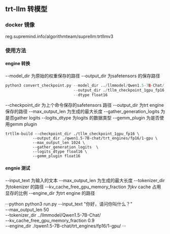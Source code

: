 ## trt-llm 转模型

### docker 镜像

reg.supremind.info/algorithmteam/suprellm:trtllmv3

### 使用方法

#### engine 转换
--model_dir 为原始的权重保存的路径
 --output_dir 为safetensors 的保存路径


```python
python3 convert_checkpoint.py --model_dir ../llmmodel/Qwen1.5-7B-Chat/ \
                              --output_dir ./tllm_checkpoint_1gpu_fp16 \
                              --dtype float16 
```

--checkpoint_dir 为上个命令保存的safetensors 路径
--output_dir 为trt engine 保存的路径
--max_output_len 为生成的最大长度
--gather_generation_logits 为是否gather logits
--logits_dtype 为logits 的数据类型
--gemm_plugin 为是否使用gemm plugin

```
trtllm-build --checkpoint_dir ./tllm_checkpoint_1gpu_fp16 \
            --output_dir ./qwen1.5-7B-chat/trt_engines/fp16/1-gpu \
            --max_output_len 1024 \
            --gather_generation_logits  \
            --logits_dtype float16 \
            --gemm_plugin float16
```

#### engnie 测试

--input_text 为输入的文本
--max_output_len 为生成的最大长度
--tokenizer_dir 为tokenizer 的路径
--kv_cache_free_gpu_memory_fraction 为kv cache 占用显存的比例
--engine_dir 为trt engine 的路径

···python
python3 run.py --input_text "你好，请问你叫什么？" \
                  --max_output_len 50 \
                  --tokenizer_dir ../llmmodel/Qwen1.5-7B-Chat/ \
                  --kv_cache_free_gpu_memory_fraction 0.9 \
                  --engine_dir ./qwen1.5-7B-chat/trt_engines/fp16/1-gpu/
···